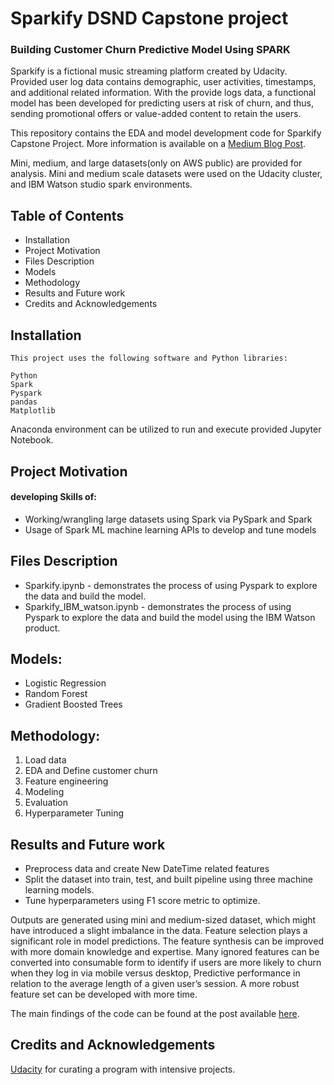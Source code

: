 # Sparkify DSND Capstone project
### Building Customer Churn Predictive Model Using SPARK

Sparkify is a fictional music streaming platform created by Udacity.   Provided user log data contains demographic, user activities, timestamps, and additional related information. 
With the provide logs data, a functional model has been developed for predicting users at risk of churn, and thus, sending promotional offers or value-added content to retain the users.

This repository contains the EDA and model development code for Sparkify Capstone Project. More information is available on a [Medium Blog Post](https://medium.com/).

Mini, medium, and large datasets(only on AWS public) are provided for analysis. Mini and medium scale datasets were used on the Udacity cluster, and IBM Watson studio spark environments.


## Table of Contents
  - Installation
  - Project Motivation
  - Files Description
  - Models
  - Methodology
  - Results and Future work
  - Credits and Acknowledgements
  
  
## Installation
  
    This project uses the following software and Python libraries:

    Python
    Spark
    Pyspark
    pandas
    Matplotlib

Anaconda environment can be utilized to run and execute provided Jupyter Notebook.

## Project Motivation

#### developing Skills of:

- Working/wrangling large datasets using Spark via PySpark and Spark
- Usage of Spark ML machine learning APIs to develop and tune models

## Files Description

- Sparkify.ipynb -  demonstrates the process of using Pyspark to explore the data and build the model.
- Sparkify_IBM_watson.ipynb - demonstrates the process of using Pyspark to explore the data and build the model using the IBM Watson product.

## Models:
- Logistic Regression
- Random Forest
- Gradient Boosted Trees

## Methodology:
1. Load data
2. EDA and Define customer churn
3. Feature engineering
4. Modeling 
5. Evaluation
6. Hyperparameter Tuning

## Results and Future work

- Preprocess data and create New DateTime related features
- Split the dataset into train, test, and built pipeline using three machine learning models.
- Tune hyperparameters using F1 score metric to optimize.

Outputs are generated using mini and medium-sized dataset, which might have introduced a slight imbalance in the data. Feature selection plays a significant role in model predictions. The feature synthesis can be improved with more domain knowledge and expertise. Many ignored features can be converted into consumable form to identify if users are more likely to churn when they log in via mobile versus desktop, Predictive performance in relation to the average length of a given user’s session. A more robust feature set can be developed with more time.

The main findings of the code can be found at the post available [here](https://medium.com/).

## Credits and Acknowledgements

[Udacity](https://www.udacity.com/) for curating a program with intensive projects.

